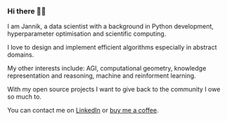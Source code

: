 ### Hi there 👋🏻

I am Jannik, a data scientist with a background in Python development, hyperparameter optimisation and scientific computing.

I love to design and implement efficient algorithms especially in abstract domains.

My other interests include: AGI, computational geometry, knowledge representation and reasoning, machine and reinforment learning.

With my open source projects I want to give back to the community I owe so much to.

You can contact me on [LinkedIn](https://www.linkedin.com/in/jannik-kissinger-546b7a181/) or [buy me a coffee](https://www.buymeacoffee.com/jkissinger).
 
